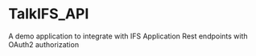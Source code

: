 # TalkIFS_API

 A demo application to integrate with IFS Application Rest endpoints with OAuth2 authorization
